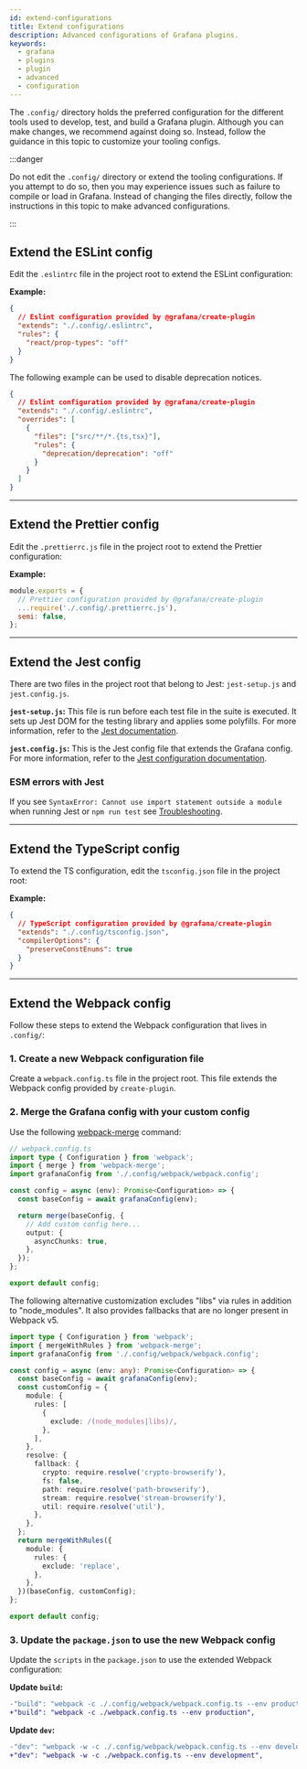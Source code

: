 ```yaml
---
id: extend-configurations
title: Extend configurations
description: Advanced configurations of Grafana plugins.
keywords:
  - grafana
  - plugins
  - plugin
  - advanced
  - configuration
---
```


The `.config/` directory holds the preferred configuration for the different tools used to develop, test, and build a Grafana plugin. Although you can make changes, we recommend against doing so. Instead, follow the guidance in this topic to customize your tooling configs.

:::danger

Do not edit the `.config/` directory or extend the tooling configurations. If you attempt to do so, then you may experience issues such as failure to compile or load in Grafana. Instead of changing the files directly, follow the instructions in this topic to make advanced configurations.

:::

## Extend the ESLint config

Edit the `.eslintrc` file in the project root to extend the ESLint configuration:

**Example:**

```json
{
  // Eslint configuration provided by @grafana/create-plugin
  "extends": "./.config/.eslintrc",
  "rules": {
    "react/prop-types": "off"
  }
}
```

The following example can be used to disable deprecation notices.

```json
{
  // Eslint configuration provided by @grafana/create-plugin
  "extends": "./.config/.eslintrc",
  "overrides": [
    {
      "files": ["src/**/*.{ts,tsx}"],
      "rules": {
        "deprecation/deprecation": "off"
      }
    }
  ]
}
```

---

## Extend the Prettier config

Edit the `.prettierrc.js` file in the project root to extend the Prettier configuration:

**Example:**

```javascript
module.exports = {
  // Prettier configuration provided by @grafana/create-plugin
  ...require('./.config/.prettierrc.js'),
  semi: false,
};
```

---

## Extend the Jest config

There are two files in the project root that belong to Jest: `jest-setup.js` and `jest.config.js`.

**`jest-setup.js`:** This file is run before each test file in the suite is executed. It sets up Jest DOM for the testing library and applies some polyfills. For more information, refer to the [Jest documentation](https://jestjs.io/docs/configuration#setupfilesafterenv-array).

**`jest.config.js`:** This is the Jest config file that extends the Grafana config. For more information, refer to the [Jest configuration documentation](https://jestjs.io/docs/configuration).

### ESM errors with Jest

If you see `SyntaxError: Cannot use import statement outside a module` when running Jest or `npm run test` see [Troubleshooting](../../troubleshooting.md#i-get-syntaxerror-cannot-use-import-statement-outside-a-module-when-running-jest-or-npm-run-test).

---

## Extend the TypeScript config

To extend the TS configuration, edit the `tsconfig.json` file in the project root:

**Example:**

```json
{
  // TypeScript configuration provided by @grafana/create-plugin
  "extends": "./.config/tsconfig.json",
  "compilerOptions": {
    "preserveConstEnums": true
  }
}
```

---

## Extend the Webpack config

Follow these steps to extend the Webpack configuration that lives in `.config/`:

### 1. Create a new Webpack configuration file

Create a `webpack.config.ts` file in the project root. This file extends the Webpack config provided by `create-plugin`.

### 2. Merge the Grafana config with your custom config

Use the following [webpack-merge](https://github.com/survivejs/webpack-merge) command:

```typescript
// webpack.config.ts
import type { Configuration } from 'webpack';
import { merge } from 'webpack-merge';
import grafanaConfig from './.config/webpack/webpack.config';

const config = async (env): Promise<Configuration> => {
  const baseConfig = await grafanaConfig(env);

  return merge(baseConfig, {
    // Add custom config here...
    output: {
      asyncChunks: true,
    },
  });
};

export default config;
```

The following alternative customization excludes "libs" via rules in addition to "node_modules". It also provides fallbacks that are no longer present in Webpack v5.

```typescript
import type { Configuration } from 'webpack';
import { mergeWithRules } from 'webpack-merge';
import grafanaConfig from './.config/webpack/webpack.config';

const config = async (env: any): Promise<Configuration> => {
  const baseConfig = await grafanaConfig(env);
  const customConfig = {
    module: {
      rules: [
        {
          exclude: /(node_modules|libs)/,
        },
      ],
    },
    resolve: {
      fallback: {
        crypto: require.resolve('crypto-browserify'),
        fs: false,
        path: require.resolve('path-browserify'),
        stream: require.resolve('stream-browserify'),
        util: require.resolve('util'),
      },
    },
  };
  return mergeWithRules({
    module: {
      rules: {
        exclude: 'replace',
      },
    },
  })(baseConfig, customConfig);
};

export default config;
```

### 3. Update the `package.json` to use the new Webpack config

Update the `scripts` in the `package.json` to use the extended Webpack configuration:

**Update `build`:**

```diff
-"build": "webpack -c ./.config/webpack/webpack.config.ts --env production",
+"build": "webpack -c ./webpack.config.ts --env production",
```

**Update `dev`:**

```diff
-"dev": "webpack -w -c ./.config/webpack/webpack.config.ts --env development",
+"dev": "webpack -w -c ./webpack.config.ts --env development",
```
